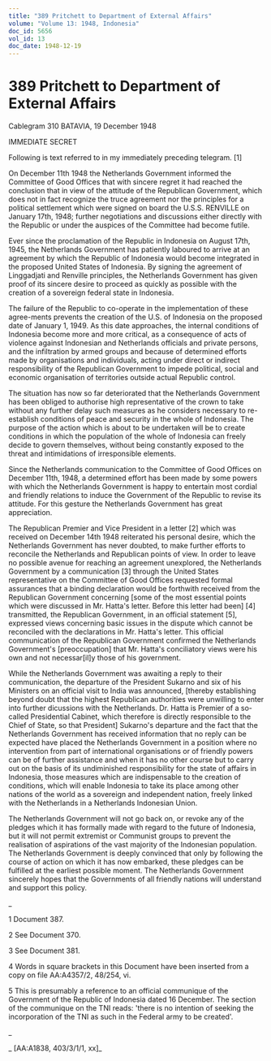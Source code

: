 ```yaml
---
title: "389 Pritchett to Department of External Affairs"
volume: "Volume 13: 1948, Indonesia"
doc_id: 5656
vol_id: 13
doc_date: 1948-12-19
---
```


# 389 Pritchett to Department of External Affairs

Cablegram 310 BATAVIA, 19 December 1948

IMMEDIATE SECRET

Following is text referred to in my immediately preceding telegram. [1]

On December 11th 1948 the Netherlands Government informed the Committee of Good Offices that with sincere regret it had reached the conclusion that in view of the attitude of the Republican Government, which does not in fact recognize the truce agreement nor the principles for a political settlement which were signed on board the U.S.S. RENVILLE on January 17th, 1948; further negotiations and discussions either directly with the Republic or under the auspices of the Committee had become futile.

Ever since the proclamation of the Republic in Indonesia on August 17th, 1945, the Netherlands Government has patiently laboured to arrive at an agreement by which the Republic of Indonesia would become integrated in the proposed United States of Indonesia. By signing the agreement of Linggadjati and Renville principles, the Netherlands Government has given proof of its sincere desire to proceed as quickly as possible with the creation of a sovereign federal state in Indonesia.

The failure of the Republic to co-operate in the implementation of these agree-ments prevents the creation of the U.S. of Indonesia on the proposed date of January 1, 1949. As this date approaches, the internal conditions of Indonesia become more and more critical, as a consequence of acts of violence against Indonesian and Netherlands officials and private persons, and the infiltration by armed groups and because of determined efforts made by organisations and individuals, acting under direct or indirect responsibility of the Republican Government to impede political, social and economic organisation of territories outside actual Republic control.

The situation has now so far deteriorated that the Netherlands Government has been obliged to authorise high representative of the crown to take without any further delay such measures as he considers necessary to re-establish conditions of peace and security in the whole of Indonesia. The purpose of the action which is about to be undertaken will be to create conditions in which the population of the whole of Indonesia can freely decide to govern themselves, without being constantly exposed to the threat and intimidations of irresponsible elements.

Since the Netherlands communication to the Committee of Good Offices on December 11th, 1948, a determined effort has been made by some powers with which the Netherlands Government is happy to entertain most cordial and friendly relations to induce the Government of the Republic to revise its attitude. For this gesture the Netherlands Government has great appreciation.

The Republican Premier and Vice President in a letter [2] which was received on December 14th 1948 reiterated his personal desire, which the Netherlands Government has never doubted, to make further efforts to reconcile the Netherlands and Republican points of view. In order to leave no possible avenue for reaching an agreement unexplored, the Netherlands Government by a communication [3] through the United States representative on the Committee of Good Offices requested formal assurances that a binding declaration would be forthwith received from the Republican Government concerning [some of the most essential points which were discussed in Mr. Hatta's letter. Before this letter had been] [4] transmitted, the Republican Government, in an official statement [5], expressed views concerning basic issues in the dispute which cannot be reconciled with the declarations in Mr. Hatta's letter. This official communication of the Republican Government confirmed the Netherlands Government's [preoccupation] that Mr. Hatta's conciliatory views were his own and not necessar[il]y those of his government.

While the Netherlands Government was awaiting a reply to their communication, the departure of the President Sukarno and six of his Ministers on an official visit to India was announced, [thereby establishing beyond doubt that the highest Republican authorities were unwilling to enter into further dicussions with the Netherlands. Dr. Hatta is Premier of a so-called Presidential Cabinet, which therefore is directly responsible to the Chief of State, so that President] Sukarno's departure and the fact that the Netherlands Government has received information that no reply can be expected have placed the Netherlands Government in a position where no intervention from part of international organisations or of friendly powers can be of further assistance and when it has no other course but to carry out on the basis of its undiminished responsibility for the state of affairs in Indonesia, those measures which are indispensable to the creation of conditions, which will enable Indonesia to take its place among other nations of the world as a sovereign and independent nation, freely linked with the Netherlands in a Netherlands Indonesian Union.

The Netherlands Government will not go back on, or revoke any of the pledges which it has formally made with regard to the future of Indonesia, but it will not permit extremist or Communist groups to prevent the realisation of aspirations of the vast majority of the Indonesian population. The Netherlands Government is deeply convinced that only by following the course of action on which it has now embarked, these pledges can be fulfilled at the earliest possible moment. The Netherlands Government sincerely hopes that the Governments of all friendly nations will understand and support this policy.

_

1 Document 387.

2 See Document 370.

3 See Document 381.

4 Words in square brackets in this Document have been inserted from a copy on file AA:A4357/2, 48/254, vi.

5 This is presumably a reference to an official communique of the Government of the Republic of Indonesia dated 16 December. The section of the communique on the TNI reads: 'there is no intention of seeking the incorporation of the TNI as such in the Federal army to be created'.

_

_ [AA:A1838, 403/3/1/1, xx]_
